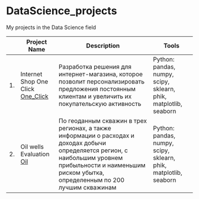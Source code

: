 # DataScience_projects
My projects in the Data Science field

|   | Project Name  | Description              | Tools    |
|---|---------------|--------------------------|----------|
|1.|Internet Shop One Click [One_Click](https://github.com/Luzgina-SV/DataScience_projects/blob/main/One_Click/ML_project_OneClick.ipynb)|Разработка решения для интернет-магазина, которое позволит персонализировать предложения постоянным клиентам и увеличить их покупательскую активность| Python: pandas, numpy, scipy, sklearn, phik, matplotlib, seaborn|
|2.| Oil wells Evaluation [Oil](https://github.com/Luzgina-SV/DataScience_projects/blob/main/oil/ML_project_oil_well_location_clean.ipynb)| По геоданным скважин в трех регионах, а также информации о расходах и доходах добычи определяется регион, с наибольшим уровнем прибыльности и наименьшим риском убытка, определенным по 200 лучшим скважинам| Python: pandas, numpy, scipy, sklearn, phik, matplotlib, seaborn|
